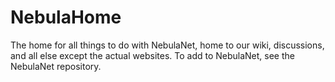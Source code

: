 # NebulaHome
The home for all things to do with NebulaNet, home to our wiki, discussions, and all else except the actual websites.
To add to NebulaNet, see the NebulaNet repository.
